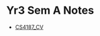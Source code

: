 # Yr3 Sem A Notes

- [CS4187_CV](https://github.com/Cuber-Feng/yr3_sem_a/blob/main/CS4187_CV/Comp%20Vision%20for%20Interactivity.md)
